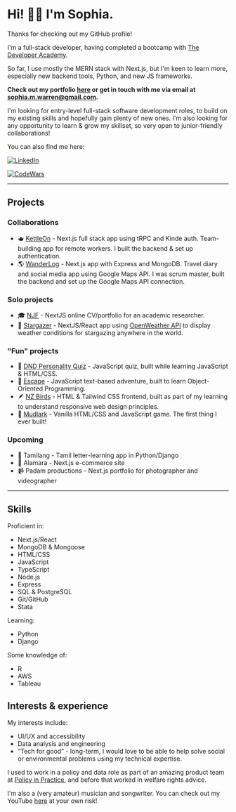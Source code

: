 # Hi! 👋🏻 I'm Sophia.
Thanks for checking out my GitHub profile!

I'm a full-stack developer, having completed a bootcamp with [The Developer Academy](https://thedeveloperacademy.com/).

So far, I use mostly the MERN stack with Next.js, but I'm keen to learn more, especially new backend tools, Python, and new JS frameworks.

**Check out my portfolio [here](https://phianova.github.io/portfolio) 
or get in touch with me via email at sophia.m.warren@gmail.com.**

I'm looking for entry-level full-stack software development roles, to build on my existing skills and hopefully gain plenty of new ones.
I'm also looking for any opportunity to learn & grow my skillset, so very open to junior-friendly collaborations!


You can also find me here:

[![LinkedIn](https://img.shields.io/badge/LinkedIn-0A66C2?style=for-the-badge&logo=LinkedIn&logoColor=white)](https://www.linkedin.com/in/sophia-warren-48207913b/)

[![CodeWars](https://www.codewars.com/users/phianova/badges/small)](https://www.codewars.com/users/phianova)

___

## Projects

### Collaborations
- 🫖 [KettleOn](https://kettle-on.vercel.app/) - Next.js full stack app using tRPC and Kinde auth.
  Team-building app for remote workers. I built the backend & set up authentication.
- 🌎 [WanderLog](https://wanderlogfront.vercel.app/) - Next.js app with Express and MongoDB.
  Travel diary and social media app using Google Maps API. I was scrum master, built the backend and set up the Google Maps API connection.

### Solo projects
- 🎓 [NJF](https://phianova.github.io/njf) - NextJS online CV/portfolio for an academic researcher.
- 🌟 [Stargazer](https://stargazer-puce.vercel.app/) - NextJS/React app using [OpenWeather API](https://openweathermap.org/api) to display weather conditions for stargazing anywhere in the world.

### "Fun" projects
- 🐉 [DND Personality Quiz](https://phianova.github.io/dnd-quiz/) - JavaScript quiz, built while learning JavaScript & HTML/CSS.
- 🍹 [Escape](https://phianova.github.io/adventure-game-assignment/) - JavaScript text-based adventure, built to learn Object-Oriented Programming.
- 🪶 [NZ Birds](https://phianova.github.io/nz-birds/) - HTML & Tailwind CSS frontend, built as part of my learning to understand responsive web design principles.
- 🐾 [Mudlark](https://phianova.github.io/mudlark/) - Vanilla HTML/CSS and JavaScript game. The first thing I ever built!

### Upcoming
- 💬 Tamilang - Tamil letter-learning app in Python/Django
- 🥻 Alamara - Next.js e-commerce site
- 📹 Padam productions - Next.js portfolio for photographer and videographer
___

## Skills

Proficient in:
- Next.js/React
- MongoDB & Mongoose
- HTML/CSS
- JavaScript
- TypeScript
- Node.js
- Express
- SQL & PostgreSQL
- Git/GitHub
- Stata

Learning:
- Python
- Django

Some knowledge of:
- R
- AWS
- Tableau


## Interests & experience

My interests include:
- UI/UX and accessibility
- Data analysis and engineering
- “Tech for good” - long-term, I would love to be able to help solve social or environmental problems using my technical expertise.

I used to work in a policy and data role as part of an amazing product team at [Policy in Practice](https://www.betteroffcalculator.co.uk/login, "Policy in Practice Better Off Calculator"), and before that worked in welfare rights advice.

I'm also a (very amateur) musician and songwriter. You can check out my YouTube [here](https://www.youtube.com/@warrenova2112) at your own risk!
